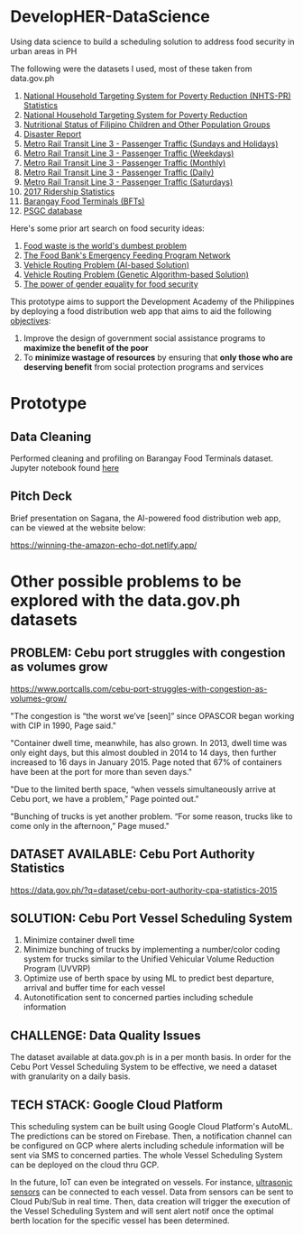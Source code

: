 # DevelopHER-DataScience
Using data science to build a scheduling solution to address food security in urban areas in PH

The following were the datasets I used, most of these taken from data.gov.ph

1) [National Household Targeting System for Poverty Reduction (NHTS-PR) Statistics](https://data.gov.ph/?q=dataset/national-household-targeting-system-poverty-reduction-nhts-pr-statistics)
2) [National Household Targeting System for Poverty Reduction](https://data.gov.ph/?q=dataset/national-household-targeting-system-poverty-reduction)
3) [Nutritional Status of Filipino Children and Other Population Groups](https://data.gov.ph/?q=dataset/nutritional-status-filipino-children-and-other-population-groups)
4) [Disaster Report](https://data.gov.ph/?q=dataset/disaster-report)
5) [Metro Rail Transit Line 3 - Passenger Traffic (Sundays and Holidays)](https://data.gov.ph/?q=dataset/metro-rail-transit-line-3-passenger-traffic-sundays-and-holidays)
6) [Metro Rail Transit Line 3 - Passenger Traffic (Weekdays)](https://data.gov.ph/?q=dataset/metro-rail-transit-line-3-passenger-traffic-weekdays)
7) [Metro Rail Transit Line 3 - Passenger Traffic (Monthly)](https://data.gov.ph/?q=dataset/metro-rail-transit-line-3-passenger-traffic-monthly)
8) [Metro Rail Transit Line 3 - Passenger Traffic (Daily)](https://data.gov.ph/?q=dataset/metro-rail-transit-line-3-passenger-traffic-daily)
9) [Metro Rail Transit Line 3 - Passenger Traffic (Saturdays)](https://data.gov.ph/?q=dataset/metro-rail-transit-line-3-passenger-traffic-saturdays)
10) [2017 Ridership Statistics](https://data.gov.ph/?q=dataset/2017-ridership-statistics)
11) [Barangay Food Terminals (BFTs)](https://data.gov.ph/?q=dataset/barangay-food-terminals-bfts)
12) [PSGC database](https://psa.gov.ph/classification/psgc/)

Here's some prior art search on food security ideas:

1) [Food waste is the world's dumbest problem](https://www.youtube.com/watch?v=6RlxySFrkIM)
2) [The Food Bank's Emergency Feeding Program Network](https://www.foodbankwma.org/get-help/covid-19-food-pantry-meal-program-schedule/)
3) [Vehicle Routing Problem (AI-based Solution)](https://github.com/shlok57/VehicleRoutingProblem)
4) [Vehicle Routing Problem (Genetic Algorithm-based Solution)](https://github.com/iRB-Lab/py-ga-VRPTW)
5) [The power of gender equality for food security](https://www.wfp.org/publications/power-gender-equality-food-security)

This prototype aims to support the Development Academy of the Philippines by deploying a food distribution web app that aims to aid the following [objectives](https://www.dap.edu.ph/coe-psp/innov_initiatives/listahanan-national-household-targeting-system-for-poverty-reduction-nhts-pr/):

1) Improve the design of government social assistance programs to  **maximize the benefit of the poor**
2) To **minimize wastage of resources** by ensuring that **only those who are deserving benefit** from social protection programs and services

# Prototype

## Data Cleaning

Performed cleaning and profiling on Barangay Food Terminals dataset. Jupyter notebook found [here](https://colab.research.google.com/drive/1NktA7Qtx2sJSr4AMvaYc9d4zIppdOt_9?usp=sharing)

## Pitch Deck

Brief presentation on Sagana, the AI-powered food distribution web app, can be viewed at the website below:

https://winning-the-amazon-echo-dot.netlify.app/

# Other possible problems to be explored with the data.gov.ph datasets 

## PROBLEM: Cebu port struggles with congestion as volumes grow
https://www.portcalls.com/cebu-port-struggles-with-congestion-as-volumes-grow/

"The congestion is “the worst we’ve [seen]” since OPASCOR began working with CIP in 1990, Page said."

"Container dwell time, meanwhile, has also grown. In 2013, dwell time was only eight days, but this almost doubled in 2014 to 14 days, then further increased to 16 days in January 2015. Page noted that 67% of containers have been at the port for more than seven days."

"Due to the limited berth space, “when vessels simultaneously arrive at Cebu port, we have a problem,” Page pointed out."

"Bunching of trucks is yet another problem. “For some reason, trucks like to come only in the afternoon,” Page mused."

## DATASET AVAILABLE: Cebu Port Authority Statistics
https://data.gov.ph/?q=dataset/cebu-port-authority-cpa-statistics-2015

## SOLUTION: Cebu Port Vessel Scheduling System

1) Minimize container dwell time
2) Minimize bunching of trucks by implementing a number/color coding system for trucks similar to the Unified Vehicular Volume Reduction Program (UVVRP)
3) Optimize use of berth space by using ML to predict best departure, arrival and buffer time for each vessel 
4) Autonotification sent to concerned parties including schedule information

## CHALLENGE: Data Quality Issues 

The dataset available at data.gov.ph is in a per month basis. In order for the Cebu Port Vessel Scheduling System to be effective, we need a dataset with granularity on a daily basis. 

## TECH STACK: Google Cloud Platform

This scheduling system can be built using Google Cloud Platform's AutoML. The predictions can be stored on Firebase. Then, a notification channel can be configured on GCP where alerts including schedule information will be sent via SMS to concerned parties. The whole Vessel Scheduling System can be deployed on the cloud thru GCP. 

In the future, IoT can even be integrated on vessels. For instance, [ultrasonic sensors](https://www.mdpi.com/1424-8220/19/23/5181/htm) can be connected to each vessel. Data from sensors can be sent to Cloud Pub/Sub in real time. Then, data creation will trigger the execution of the Vessel Scheduling System and will sent alert notif once the optimal berth location for the specific vessel has been determined.   
